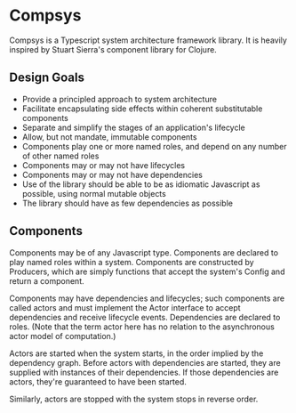 # Compsys

Compsys is a Typescript system architecture framework library. It is heavily
inspired by Stuart Sierra's component library for Clojure.

## Design Goals

* Provide a principled approach to system architecture
* Facilitate encapsulating side effects within coherent substitutable components
* Separate and simplify the stages of an application's lifecycle
* Allow, but not mandate, immutable components
* Components play one or more named roles, and depend on any number of other
  named roles
* Components may or may not have lifecycles
* Components may or may not have dependencies
* Use of the library should be able to be as idiomatic Javascript as possible,
  using normal mutable objects
* The library should have as few dependencies as possible

## Components

Components may be of any Javascript type. Components are declared to play named
roles within a system. Components are constructed by Producers, which are simply
functions that accept the system's Config and return a component.

Components may have dependencies and lifecycles; such components are called
actors and must implement the Actor interface to accept dependencies and receive
lifecycle events. Dependencies are declared to roles. (Note that the term actor
here has no relation to the asynchronous actor model of computation.)

Actors are started when the system starts, in the order implied by the
dependency graph. Before actors with dependencies are started, they are supplied
with instances of their dependencies. If those dependencies are actors, they're
guaranteed to have been started.

Similarly, actors are stopped with the system stops in reverse order.